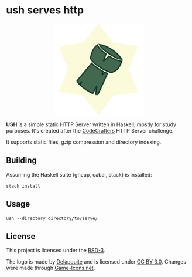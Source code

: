 # ush serves http

<p align="center">
    <img width="250" src="https://github.com/CrociDB/ush/blob/main/images/logo.png?raw=true">
</p>

**USH** is a simple static HTTP Server written in Haskell, mostly for study purposes. It's created after the [CodeCrafters](https://app.codecrafters.io/r/healthy-otter-219488) HTTP Server challenge.

It supports static files, gzip compression and directory indexing.

## Building

Assuming the Haskell suite (ghcup, cabal, stack) is installed:

```shell
stack install
```

## Usage

```shell
ush --directory directory/to/serve/
```

## License

This project is licensed under the [BSD-3](LICENSE.md).

The logo is made by [Delapouite](https://delapouite.com/) and is licensed under [CC BY 3.0](https://creativecommons.org/licenses/by/3.0/). Changes were made through [Game-Icons.net](https://game-icons.net/tags/bottle.html).
